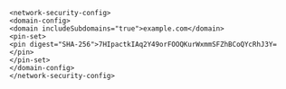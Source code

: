     <network-security-config>
    <domain-config>
    <domain includeSubdomains="true">example.com</domain>
    <pin-set>
    <pin digest="SHA-256">7HIpactkIAq2Y49orFOOQKurWxmmSFZhBCoQYcRhJ3Y=</pin>
    </pin-set>
    </domain-config>
    </network-security-config>